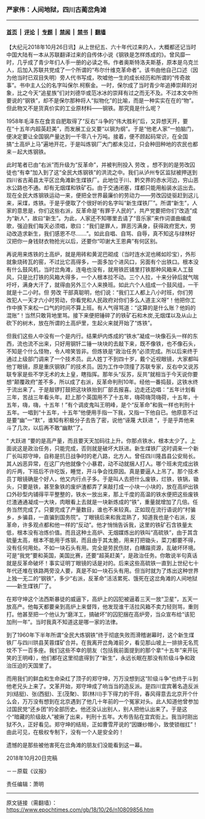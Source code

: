 ### 严家伟：人间地狱，四川古蔺岔角滩

---

#### [首页](../../../..?n10809856) &nbsp;|&nbsp; [评论](../../../../../epoch-comment?n10809856) &nbsp;|&nbsp; [专题](../../../../../epoch-special?n10809856) &nbsp;|&nbsp; [禁闻](../../../../../epoch-news?n10809856) &nbsp;|&nbsp; [禁书](../../../../../books?n10809856) &nbsp;|&nbsp; [翻墙](https://github.com/gfw-breaker/nogfw/blob/master/README.md?n10809856)


<div class="post_content" id="artbody" itemprop="articleBody">
 <!-- article content begin -->
 <p>
  【大纪元2018年10月26日讯】从上世纪五、六十年代过来的人，大概都还记当时中国大陆有一本从苏联翻译过来的自传体小说《钢铁是怎样炼成的》。曾风靡一时，几乎成了青少年们人手一册的必读之书。作者奥斯特洛夫斯基，原本是乌克兰人，后加入苏联共党成了一个所谓的“布尔什维克革命者”。该书由他自己口述（因为他当时已双目失明）旁人代书写成，吹嘘他一生的成长经历和所谓的“传奇故事”。书中主人公的名字叫保尔.柯察金。一时，保尔成了当时青少年追捧崇拜的对象，比之今天“追星族”们对刘德华或范冰冰的崇拜有过之而无不及。不过本文中所要说的“钢铁”，却不是保尔那种将人“拟物化”的比喻，而是一种实实在在的“物”。但此物又不是货真价实的工业原材料——钢铁。那究竟是什么呢？
 </p>
 <p>
  1958年毛泽东在食言自肥取得了“反右”斗争的“伟大胜利”后，又异想天开，要在“十五年内超英赶美”，而发展工业又要“以钢为纲”。于是“他老人家”一拍脑门，便决定要让全国钢产量达到一千零八十万吨。接着，便不顾起码常识，在全国搞“土高炉上马”遍地开花，于是叫炼钢厂大门都未见过，只会种田种地的农民也都来－起大炼钢铁。
 </p>
 <p>
  此时笔者已由“右派”而升级为“反革命”，并被判刑投入
  <ok href="https://www.epochtimes.com/gb/tag/%E5%8A%B3%E6%94%B9.html">
   劳改
  </ok>
  。想不到的是劳改囚徒也“有幸”加入到了这“全民大炼钢铁”的洪流之中。我们从泸州专区监狱被押送到四川省古蔺县太平区岔角滩新生煤铁厂。此地位于川、黔交界的赤水河边，穷山恶水公路也不通。却有无烟煤和铁矿石。由于交通闭塞，煤都只能用船装水运出去。现在全民大炼钢铁运动一来，便把全世界最廉价的劳动力——劳改囚徒驱赶到这儿来，采煤，炼铁。于是乎便取了个很好听的名字叫“新生煤铁厂”。所谓“新生”，人家的意思是，你们这些右派，反革命是“有罪于人民的”，共产党要把你们“改造”成为“新人”，故曰“新生”。为此，人家还不知哪里去请了“音乐家”来作词谱曲编成歌，强迫我们每天必须唱，歌曰：“我们是罪人，罪恶污满身，获得政府宽大，劳动改造求新生，我们感恩不尽…….”。如此自唱、自骂、自辱，真不知这与绿林好汉把你一身钱财衣物抢光以后，还要你“叩谢大王恩典”有何区别。
 </p>
 <p>
  再说用来炼铁的土高炉，就是用砖和黄泥巴砌成（当时连水泥也稀如珍宝），外形就象烧砖瓦的窑，不过比它高得多，一面多加个进风口，另面有个出铁口。根本没有什么鼓风机，当时岔角滩，连电也没有，就用铁匠铺里打铁那种风箱来人工鼓风，只是比打铁的风箱大得多，一个人根本拉不动。三个人拉，十来分钟后就气喘吁吁，满身大汗了，就得由另外三个人来换班。如此六个人组成一个鼓风组，一干就是十二小时。但
  <ok href="https://www.epochtimes.com/gb/tag/%E5%8A%B3%E6%94%B9.html">
   劳改
  </ok>
  干部真聪明，他们说：“我们工人都上八小时班，你们劳改犯人一天才六小时劳动，你看党和人民政府对你们多么人道主义呀”！他把你工作中换下来松一口气的时间不算上班。有人气得骂道：“这算的是什么账？他妈的混账”！当然只敢背地里骂。接下来便把锤碎了的铁矿石和木炭,无烟煤以及从山上砍下的树木，放在所谓的土高炉里，生起火来就开始了“炼铁”。
 </p>
 <p>
  但我们这些人中没有一个是内行。结果炉内炼成的“铁水”凝成一块像石头一样的东西，流也流不出来，只好用钢钎二锤一块块的去敲下来，既不像铁，也不像石头，不知是个什么怪物，令人啼笑皆非。但炼铁是“政治任务”必须完成。所以后来终于通过上级部门调来了一个技术员。此人姓丁不到四十岁，戴个近视眼镜，大家都叫他丁眼镜，原是重庆钢铁厂的技术员。因为工作中顶撞了苏联专家，反右中又说苏联专家是些不学无术的太上皇，瞎指挥。那年头“反苏，反共”就相当于今天说你要想“颠覆政府”差不多，所以成了右派，反革命判刑10年。经他一番捣鼓，这铁水终于流出来了。于是敲锣打鼓把这块铁抬到厂部去报喜。边走还边唱：“五年计划看三年，苦战三年看头年。赶上那个英国用不了十五年，嗨荷嗨菏嗨荷，十五年，十五年，嗨，嗨，十五年！”有个调皮鬼叫王明峰，是个“反革命”和我一样也判刑十五年。一唱到“十五年，十五年”他便用手指一下我，又指一下他自已。他原意不过是要“幽”一“默”，谁知有积极分子去告了密，说他“诬蔑
  <ok href="https://www.epochtimes.com/gb/tag/%E5%A4%A7%E8%B7%83%E8%BF%9B.html">
   大跃进
  </ok>
  ”，于是乎弄他来斗了几次，以后再不敢“幽默”了。
 </p>
 <p>
  “
  <ok href="https://www.epochtimes.com/gb/tag/%E5%A4%A7%E8%B7%83%E8%BF%9B.html">
   大跃进
  </ok>
  ”要的是高产量，而且要天天加码往上升。你那点铁水，根本太少了。上面说这是政治任务，只能完成，否则就是破坏大跃进。新生煤铁厂这时调来一个新厂长叫郑守坤，自称是抗日战争时的老八路，北方人。曾任四川隆昌县公安局长。其人凶恶异常，在这厂内他就像个小暴君，动不动就捆人打人。哪个班未完成出铁的斤两，下班后不许吃饭，睡觉，开斗争会找原因。真是要逼人上吊了。那个技术员丁眼镜确是个好人，他又内行点子多。于是叫人去把什么废铁，烂铁，铁锅，锄头，只要是铁，甚至象铁的废炉渣都弄了来敲打成一小块一小块的，放在高炉出铁口外砂型内铺得平平整整的，铁水一放出来，那上千度的高温的铁水便把这些废铁烂渣通通凝成一大块，肉眼看上去就是一块新炼成的“铁”，重量就增加了几倍。任务当然完成了。只要完成了产量数目，谁也不来较真。正如现在流行语说的“村骗乡，乡骗县，一直骗到国务院”。丁眼镜后来和我混熟了，知道我也是个右派，反革命，许多观点都和他一样的“反动”。他才悄悄告诉我，这里的铁矿石含铁量太低，根本没有冶炼价值。而且这种土高炉、无烟媒炼出的铁叫“高硫铁”，由于其含硫量太高，根本不能用于炼钢，而且由于其太脆，用来打把锄头，菜刀都要不得，没有任何用处。不如一块石头有用。完全是劳民伤财，白糟蹋资源，乱破坏环境。可是“我党”要和英国，美国比赛，还要“超英赶美”，是政治任务。你敢说半句真话就是反革命破坏！事实证明丁眼镜的话是对的。后来这些高硫铁一直到上世纪七十年代还堆在铁路两旁没人要，真是不如一块石头有用。但当时就为了炼出这种世界上独一无二的“钢铁”，多少“右派，反革命”活活累死、饿死在这岔角滩的人间地狱——新生煤铁厂了。
 </p>
 <p>
  在郑守坤这个法西斯暴徒的威逼下，高炉上的囚犯被逼着三天一放“卫星”，五天一放高产。他每天都要亲到高炉上来督阵，他发现谁干活拉风箱不卖力轻则骂，重则打。他甚至把一个他认为“磨洋工，搞破坏”的囚犯捆在高炉旁，当众宣布给“该犯加刑一年”。当时我真不知道这是哪一家的法律。
 </p>
 <p>
  到了1960年下半年所谓“全民大炼钢铁”终于彻底失败而滑稽谢幕时，这个新生煤铁厂与四川珙县芙蓉煤矿合并。在我离开岔角滩前夕，看见那山坡上一排排无名荒坟不下一百多座。我们这些不幸的朋友（包括我前面提到的那个拿“十五年”来开玩笑的王明峰），他们都在这里彻底得到了“新生”，永远长眠在那没有阶级斗争和政治压迫的天国里了。
 </p>
 <p>
  而用我们的鲜血和生命染红了顶子的郑守坤，万万没想到这“阶级斗争”也终于斗到他老兄头上来了。文革开始，郑守坤成了响当当的造反派。是四川宜宾著名造反派刘(结挺)、张(西挺)、王(茂聚)、郭(林川)手下得力的干将，春风得意去北京开个什么会，万万没有想到在北京遇到了他几十年前的一个冤家对头。此人知道他曾参加过国民党“还乡团”的全部历史。他还没认出别人，别人把他认出来了。于是这个“暗藏的阶级敌人”被揪了出来，判刑十五年。大布告贴在宜宾街上。我当时刚出狱不久，正好看见。郑守坤的结局，正如曹雪芹说的“因嫌纱帽小，致使锁枷扛”！由此可见，在极权专制下，没有一个人是安全的！
 </p>
 <p>
  遗憾的是那些被他害死在岔角滩的朋友们没能看到这一幕。
 </p>
 <p>
  2018年10月20日完稿
 </p>
 <p>
  －－原载《议报》
 </p>
 <p>
  责任编辑：萧明
 </p>
 <!-- article content end -->
 <div id="below_article_ad">
 </div>
</div>


---

原文链接（需翻墙）：https://www.epochtimes.com/gb/18/10/26/n10809856.htm